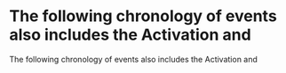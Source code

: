 # The following chronology of events also includes the Activation and

The following chronology of events also includes the Activation and